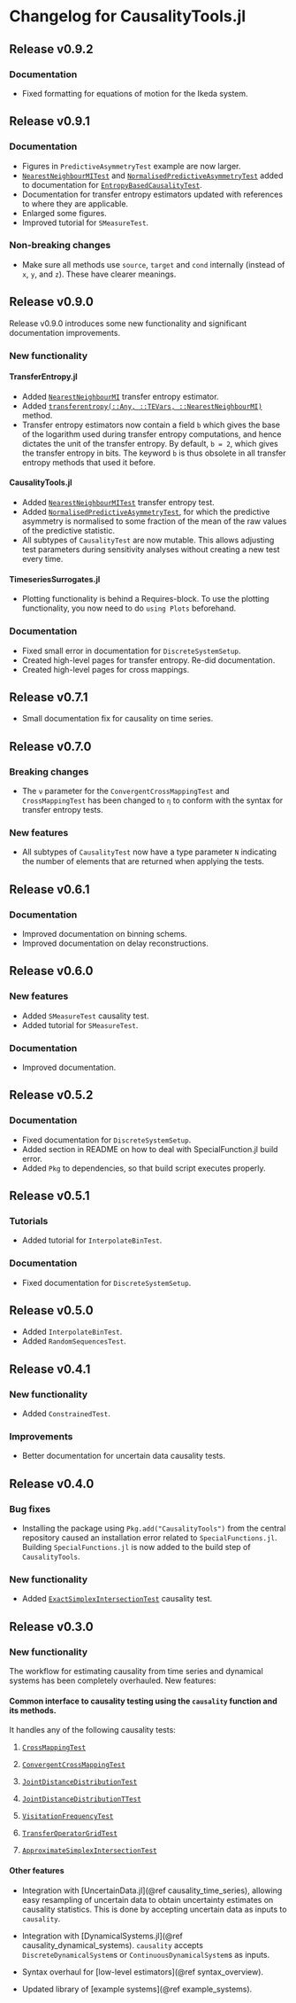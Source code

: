 # Changelog for CausalityTools.jl

## Release v0.9.2

### Documentation

- Fixed formatting for equations of motion for the Ikeda system.

## Release v0.9.1

### Documentation

- Figures in `PredictiveAsymmetryTest` example are now larger.
- [`NearestNeighbourMITest`](@ref) and [`NormalisedPredictiveAsymmetryTest`](@ref) added to documentation
    for [`EntropyBasedCausalityTest`](@ref).
- Documentation for transfer entropy estimators updated with references to where they are applicable.
- Enlarged some figures.
- Improved tutorial for `SMeasureTest`.

### Non-breaking changes

- Make sure all methods use `source`, `target` and `cond` internally (instead of `x`, `y`, and `z`). 
    These have clearer meanings.

## Release v0.9.0

Release v0.9.0 introduces some new functionality and significant documentation improvements.

### New functionality

#### TransferEntropy.jl

- Added [`NearestNeighbourMI`](@ref) transfer entropy estimator.
- Added [`transferentropy(::Any, ::TEVars, ::NearestNeighbourMI)`](@ref) method.
- Transfer entropy estimators now contain a field `b` which gives the base of the logarithm
    used during transfer entropy computations, and hence dictates the unit of the transfer 
    entropy. By default, `b = 2`, which gives the transfer entropy in bits. The keyword `b` 
    is thus obsolete in all transfer entropy methods that used it before.

#### CausalityTools.jl

- Added [`NearestNeighbourMITest`](@ref) transfer entropy test.
- Added [`NormalisedPredictiveAsymmetryTest`](@ref), for which the predictive asymmetry 
    is normalised to some fraction of the mean of the raw values of the predictive statistic.
- All subtypes of `CausalityTest` are now mutable. This allows adjusting test 
    parameters during sensitivity analyses without creating a new test every time.

#### TimeseriesSurrogates.jl

- Plotting functionality is behind a Requires-block. To use the plotting functionality, you 
    now need to do `using Plots` beforehand.

### Documentation

- Fixed small error in documentation for `DiscreteSystemSetup`.
- Created high-level pages for transfer entropy. Re-did documentation.
- Created high-level pages for cross mappings.

## Release v0.7.1

- Small documentation fix for causality on time series.

## Release v0.7.0

### Breaking changes

- The `ν` parameter for the `ConvergentCrossMappingTest` and `CrossMappingTest` 
    has been changed to `η` to conform with the syntax for transfer entropy tests.

### New features

- All subtypes of `CausalityTest` now have a type parameter `N` indicating
    the number of elements that are returned when applying the tests.

## Release v0.6.1

### Documentation

- Improved documentation on binning schems.
- Improved documentation on delay reconstructions.

## Release v0.6.0

### New features

- Added `SMeasureTest` causality test.
- Added tutorial for `SMeasureTest`.

### Documentation

- Improved documentation.

## Release v0.5.2

### Documentation

- Fixed documentation for `DiscreteSystemSetup`.
- Added section in README on how to deal with SpecialFunction.jl build error.
- Added `Pkg` to dependencies, so that build script executes properly.

## Release v0.5.1

### Tutorials

- Added tutorial for `InterpolateBinTest`.

### Documentation

- Fixed documentation for `DiscreteSystemSetup`.

## Release v0.5.0

- Added `InterpolateBinTest`.
- Added `RandomSequencesTest`.

## Release v0.4.1

### New functionality

- Added `ConstrainedTest`.

### Improvements

- Better documentation for uncertain data causality tests.

## Release v0.4.0

### Bug fixes

- Installing the package using `Pkg.add("CausalityTools")` from the central repository caused an  installation error related to `SpecialFunctions.jl`. Building `SpecialFunctions.jl` is now added to the build step of `CausalityTools`.

### New functionality

- Added [`ExactSimplexIntersectionTest`](@ref) causality test.

## Release v0.3.0

### New functionality

The workflow for estimating causality from time series and dynamical systems has been completely overhauled. New features:

#### Common interface to causality testing using the `causality` function and its methods. 

It handles any of the following causality tests:

1. [`CrossMappingTest`](@ref)

2. [`ConvergentCrossMappingTest`](@ref)

3. [`JointDistanceDistributionTest`](@ref)

4. [`JointDistanceDistributionTTest`](@ref)

5. [`VisitationFrequencyTest`](@ref)

6. [`TransferOperatorGridTest`](@ref)

7. [`ApproximateSimplexIntersectionTest`](@ref)

#### Other features

- Integration with [UncertainData.jl](@ref causality_time_series), allowing easy resampling of
    uncertain data to obtain uncertainty estimates on causality statistics. This is done
    by accepting uncertain data as inputs to `causality`.

- Integration with [DynamicalSystems.jl](@ref causality_dynamical_systems). `causality` accepts
    `DiscreteDynamicalSystem`s or `ContinuousDynamicalSystem`s as inputs.

- Syntax overhaul for [low-level estimators](@ref syntax_overview).

- Updated library of [example systems](@ref example_systems).
